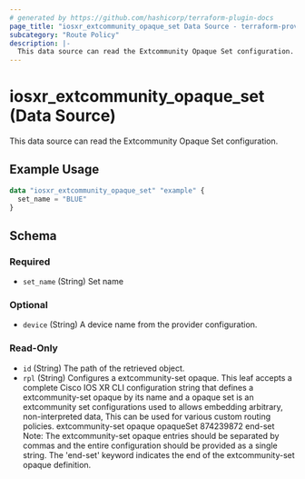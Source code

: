 ```yaml
---
# generated by https://github.com/hashicorp/terraform-plugin-docs
page_title: "iosxr_extcommunity_opaque_set Data Source - terraform-provider-iosxr"
subcategory: "Route Policy"
description: |-
  This data source can read the Extcommunity Opaque Set configuration.
---
```


# iosxr_extcommunity_opaque_set (Data Source)

This data source can read the Extcommunity Opaque Set configuration.

## Example Usage

```terraform
data "iosxr_extcommunity_opaque_set" "example" {
  set_name = "BLUE"
}
```

<!-- schema generated by tfplugindocs -->
## Schema

### Required

- `set_name` (String) Set name

### Optional

- `device` (String) A device name from the provider configuration.

### Read-Only

- `id` (String) The path of the retrieved object.
- `rpl` (String) Configures a extcommunity-set opaque. This leaf accepts a complete Cisco IOS XR CLI configuration string that defines a extcommunity-set opaque by its name and a opaque set is an extcommunity set configurations used to allows embedding arbitrary, non-interpreted data, This can be used for various custom routing policies.  extcommunity-set opaque opaqueSet 874239872 end-set  Note: The extcommunity-set opaque entries should be separated by commas and the entire configuration should be provided as a single string. The 'end-set' keyword indicates the end of the extcommunity-set opaque definition.

